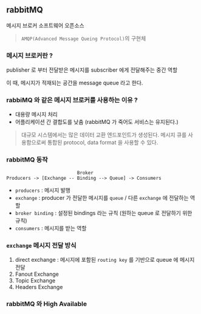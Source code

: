 ## rabbitMQ
메시지 브로커 소프트웨어 오픈소스

> `AMQP(Advanced Message Queing Protocol)`의 구현체 

### 메시지 브로커란 ?
publisher 로 부터 전달받은 메시지를 subscriber 에게 전달해주는 중간 역할

이 때, 메시지가 적재되는 공간을 message queue 라고 한다.

### rabbiMQ 와 같은 메시지 브로커를 사용하는 이유 ?
- 대용량 메시지 처리
- 어플리케이션 간 결합도를 낮춤 (rabbitMQ 가 죽어도 서비스는 유지된다.)

> 대규모 시스템에서는 많은 데이터 교환 엔드포인트가 생성된다. 메시지 큐를 사용함으로써 통합된 protocol, data format 을 사용할 수 있다.

### rabbitMQ 동작
```
                          Broker
Producers -> [Exchange -- Binding --> Queue] -> Consumers
```
- `producers` : 메시지 발행
- `exchange` : producer 가 전달한 메시지를 `queue` / 다른 `exchange` 에 전달하는 역할
- `broker binding` : 설정된 bindings 라는 규칙 (원하는 queue 로 전달하기 위한 규칙)
- `consumers` : 메시지를 받는 역할

### `exchange` 메시지 전달 방식
1. direct exchange : 메시지에 포함된 `routing key` 를 기반으로 queue 에 메시지 전달
2. Fanout Exchange
3. Topic Exchange
4. Headers Exchange

### rabbitMQ 와 High Available